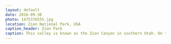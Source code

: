 ```yaml
---
layout: default
date: 2016-09-30
photo: 1475376555.jpg
location: Zion National Park, USA
caption_header: Zion Park
caption: This valley is known as the Zion Canyon in southern Utah. On the left, Angels Landing. It is a 454m tall rock formation. A trail leads to the top and provides a spectacular view.
---
```

